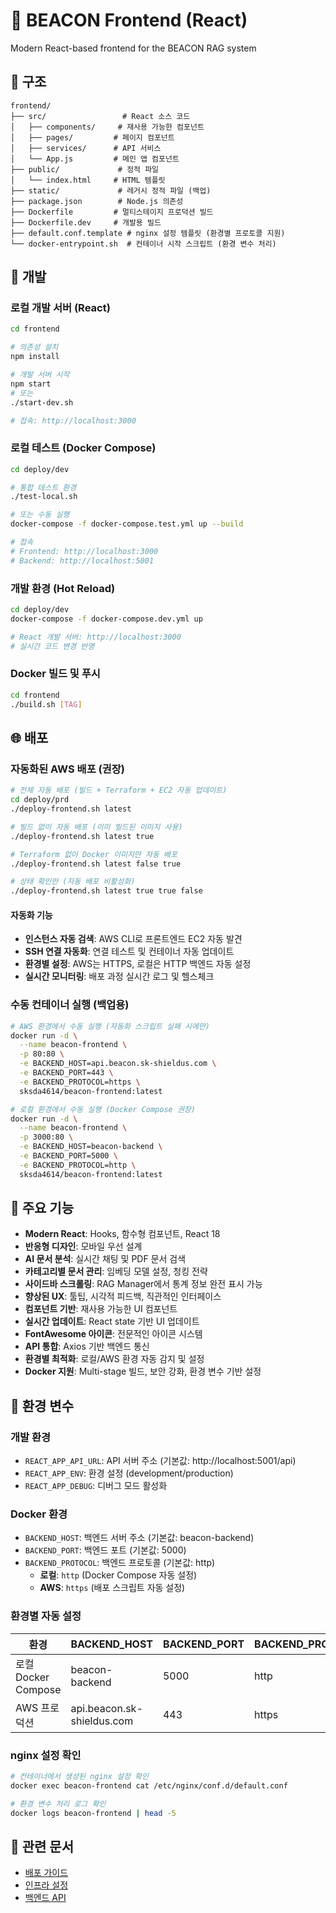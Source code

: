 # 🎨 BEACON Frontend (React)

Modern React-based frontend for the BEACON RAG system

## 📁 구조

```
frontend/
├── src/                 # React 소스 코드
│   ├── components/     # 재사용 가능한 컴포넌트
│   ├── pages/         # 페이지 컴포넌트
│   ├── services/      # API 서비스
│   └── App.js         # 메인 앱 컴포넌트
├── public/             # 정적 파일
│   └── index.html     # HTML 템플릿
├── static/             # 레거시 정적 파일 (백업)
├── package.json        # Node.js 의존성
├── Dockerfile         # 멀티스테이지 프로덕션 빌드
├── Dockerfile.dev     # 개발용 빌드
├── default.conf.template # nginx 설정 템플릿 (환경별 프로토콜 지원)
└── docker-entrypoint.sh  # 컨테이너 시작 스크립트 (환경 변수 처리)
```

## 🚀 개발

### 로컬 개발 서버 (React)
```bash
cd frontend

# 의존성 설치
npm install

# 개발 서버 시작
npm start
# 또는
./start-dev.sh

# 접속: http://localhost:3000
```

### 로컬 테스트 (Docker Compose)
```bash
cd deploy/dev

# 통합 테스트 환경
./test-local.sh

# 또는 수동 실행
docker-compose -f docker-compose.test.yml up --build

# 접속
# Frontend: http://localhost:3000
# Backend: http://localhost:5001
```

### 개발 환경 (Hot Reload)
```bash
cd deploy/dev
docker-compose -f docker-compose.dev.yml up

# React 개발 서버: http://localhost:3000
# 실시간 코드 변경 반영
```

### Docker 빌드 및 푸시
```bash
cd frontend
./build.sh [TAG]
```

## 🌐 배포

### 자동화된 AWS 배포 (권장)
```bash
# 전체 자동 배포 (빌드 + Terraform + EC2 자동 업데이트)
cd deploy/prd
./deploy-frontend.sh latest

# 빌드 없이 자동 배포 (이미 빌드된 이미지 사용)
./deploy-frontend.sh latest true

# Terraform 없이 Docker 이미지만 자동 배포
./deploy-frontend.sh latest false true

# 상태 확인만 (자동 배포 비활성화)
./deploy-frontend.sh latest true true false
```

#### 자동화 기능
- **인스턴스 자동 검색**: AWS CLI로 프론트엔드 EC2 자동 발견
- **SSH 연결 자동화**: 연결 테스트 및 컨테이너 자동 업데이트
- **환경별 설정**: AWS는 HTTPS, 로컬은 HTTP 백엔드 자동 설정
- **실시간 모니터링**: 배포 과정 실시간 로그 및 헬스체크

### 수동 컨테이너 실행 (백업용)
```bash
# AWS 환경에서 수동 실행 (자동화 스크립트 실패 시에만)
docker run -d \
  --name beacon-frontend \
  -p 80:80 \
  -e BACKEND_HOST=api.beacon.sk-shieldus.com \
  -e BACKEND_PORT=443 \
  -e BACKEND_PROTOCOL=https \
  sksda4614/beacon-frontend:latest

# 로컬 환경에서 수동 실행 (Docker Compose 권장)
docker run -d \
  --name beacon-frontend \
  -p 3000:80 \
  -e BACKEND_HOST=beacon-backend \
  -e BACKEND_PORT=5000 \
  -e BACKEND_PROTOCOL=http \
  sksda4614/beacon-frontend:latest
```

## 🎯 주요 기능

- **Modern React**: Hooks, 함수형 컴포넌트, React 18
- **반응형 디자인**: 모바일 우선 설계
- **AI 문서 분석**: 실시간 채팅 및 PDF 문서 검색
- **카테고리별 문서 관리**: 임베딩 모델 설정, 청킹 전략
- **사이드바 스크롤링**: RAG Manager에서 통계 정보 완전 표시 가능
- **향상된 UX**: 툴팁, 시각적 피드백, 직관적인 인터페이스
- **컴포넌트 기반**: 재사용 가능한 UI 컴포넌트
- **실시간 업데이트**: React state 기반 UI 업데이트
- **FontAwesome 아이콘**: 전문적인 아이콘 시스템
- **API 통합**: Axios 기반 백엔드 통신
- **환경별 최적화**: 로컬/AWS 환경 자동 감지 및 설정
- **Docker 지원**: Multi-stage 빌드, 보안 강화, 환경 변수 기반 설정

## 🔧 환경 변수

### 개발 환경
- `REACT_APP_API_URL`: API 서버 주소 (기본값: http://localhost:5001/api)
- `REACT_APP_ENV`: 환경 설정 (development/production)
- `REACT_APP_DEBUG`: 디버그 모드 활성화

### Docker 환경
- `BACKEND_HOST`: 백엔드 서버 주소 (기본값: beacon-backend)
- `BACKEND_PORT`: 백엔드 포트 (기본값: 5000)
- `BACKEND_PROTOCOL`: 백엔드 프로토콜 (기본값: http)
  - **로컬**: `http` (Docker Compose 자동 설정)
  - **AWS**: `https` (배포 스크립트 자동 설정)

### 환경별 자동 설정
| 환경 | BACKEND_HOST | BACKEND_PORT | BACKEND_PROTOCOL |
|------|--------------|--------------|------------------|
| 로컬 Docker Compose | beacon-backend | 5000 | http |
| AWS 프로덕션 | api.beacon.sk-shieldus.com | 443 | https |

### nginx 설정 확인
```bash
# 컨테이너에서 생성된 nginx 설정 확인
docker exec beacon-frontend cat /etc/nginx/conf.d/default.conf

# 환경 변수 처리 로그 확인
docker logs beacon-frontend | head -5
```

## 📖 관련 문서

- [배포 가이드](../deploy/DEPLOYMENT-GUIDE.md)
- [인프라 설정](../infra/README.md)
- [백엔드 API](../backend/README.md)